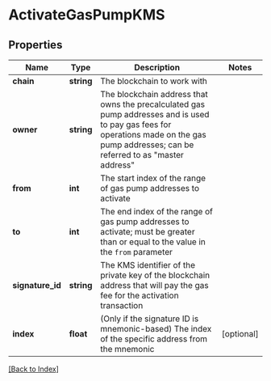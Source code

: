 # ActivateGasPumpKMS

## Properties

Name | Type | Description | Notes
------------ | ------------- | ------------- | -------------
**chain** | **string** | The blockchain to work with |
**owner** | **string** | The blockchain address that owns the precalculated gas pump addresses and is used to pay gas fees for operations made on the gas pump addresses; can be referred to as "master address" |
**from** | **int** | The start index of the range of gas pump addresses to activate |
**to** | **int** | The end index of the range of gas pump addresses to activate; must be greater than or equal to the value in the <code>from</code> parameter |
**signature_id** | **string** | The KMS identifier of the private key of the blockchain address that will pay the gas fee for the activation transaction |
**index** | **float** | (Only if the signature ID is mnemonic-based) The index of the specific address from the mnemonic | [optional]

[[Back to Index]](../index.md)
